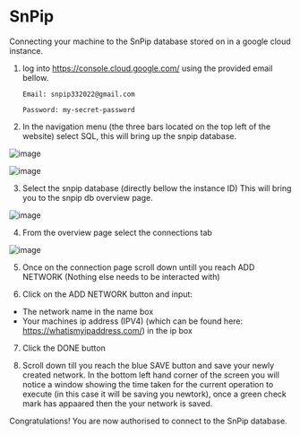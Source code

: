 # SnPip

Connecting your machine to the SnPip database stored on in a google cloud instance.

1. log into https://console.cloud.google.com/ using the provided email bellow.

       Email: snpip332022@gmail.com
  
       Password: my-secret-password

2. In the navigation menu (the three bars located on the top left of the website) select SQL, this will bring up the snpip database.

![image](https://user-images.githubusercontent.com/83500298/156592349-08711acf-672c-4824-bec9-d53c6edfa1cb.png)

![image](https://user-images.githubusercontent.com/83500298/156592797-5ac6d947-e451-463c-80d1-b11a9c4114db.png)

3. Select the snpip database (directly bellow the instance ID) This will bring you to the snpip db overview page.

![image](https://user-images.githubusercontent.com/83500298/156595465-cfd2baf1-df24-4ee6-bf4d-28371d254a7e.png)

4. From the overview page select the connections tab

![image](https://user-images.githubusercontent.com/83500298/156596093-bb90b8a8-8ea0-49db-b225-7c40849947cf.png)

5. Once on the connection page scroll down untill you reach ADD NETWORK (Nothing else needs to be interacted with)

6. Click on the ADD NETWORK button and input:
  - The network name in the name box
  - Your machines ip address (IPV4) (which can be found here: https://whatismyipaddress.com/) in the ip box

7. Click the DONE button

8. Scroll down till you reach the blue SAVE button and save your newly created network. In the bottom left hand corner of the screen you will notice a window
   showing the time taken for the current operation to execute (in this case it will be saving you newtork), once a green check mark has appaared then the your
   network is saved.
   
 Congratulations! You are now authorised to connect to the SnPip database.
